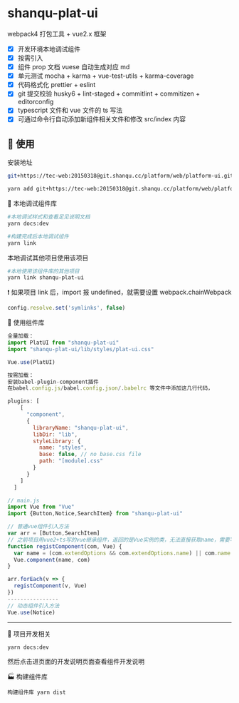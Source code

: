 # shanqu-plat-ui

webpack4 打包工具 + vue2.x 框架

- [x] 开发环境本地调试组件
- [x] 按需引入
- [x] 组件 prop 文档 vuese 自动生成对应 md
- [x] 单元测试 mocha + karma + vue-test-utils + karma-coverage
- [x] 代码格式化 prettier + eslint
- [x] git 提交校验 husky6 + lint-staged + commitlint + commitizen + editorconfig
- [x] typescript 文件和 vue 文件的 ts 写法
- [x] 可通过命令行自动添加新组件相关文件和修改 src/index 内容

## :beers: 使用

安装地址

```sh
git+https://tec-web:20150318@git.shanqu.cc/platform/web/platform-ui.git#v0.1.0

yarn add git+https://tec-web:20150318@git.shanqu.cc/platform/web/platform-ui.git#v0.1.0
```

:running: 本地调试组件库

```sh
#本地调试样式和查看足见说明文档
yarn docs:dev

#构建完成后本地调试组件
yarn link
```

本地调试其他项目使用该项目

```sh
#本地使用该组件库的其他项目
yarn link shanqu-plat-ui
```

:heavy_exclamation_mark: 如果项目 link 后，import 报 undefined，就需要设置 webpack.chainWebpack

```js
config.resolve.set('symlinks', false)
```

:rocket: 使用组件库

```js
全量加载：
import PlatUI from "shanqu-plat-ui"
import "shanqu-plat-ui/lib/styles/plat-ui.css"

Vue.use(PlatUI)

按需加载：
安装babel-plugin-component插件
在babel.config.js/babel.config.json/.babelrc 等文件中添加这几行代码，

plugins: [
    [
      "component",
      {
        libraryName: "shanqu-plat-ui",
        libDir: "lib",
        styleLibrary: {
          name: "styles",
          base: false, // no base.css file
          path: "[module].css"
        }
      }
    ]
  ]

// main.js
import Vue from "Vue"
import {Button,Notice,SearchItem} from "shanqu-plat-ui"

// 普通vue组件引入方法
var arr = [Button,SearchItem]
// 之前项目用vue2+ts写的vue继承组件，返回的是Vue实例的类，无法直接获取name，需要写这个方法判断是继承的类或者是对象，并且由于按需加载的模块babel插件解析的问题，自定义的函数貌似无法直接调用这个引入的接口需要新的变量存储
function registComponent(com, Vue) {
  var name = (com.extendOptions && com.extendOptions.name) || com.name
  Vue.component(name, com)
}

arr.forEach(v => {
  registComponent(v, Vue)
})
----------------
// 动态组件引入方法
Vue.use(Notice)
```

---

:hammer: 项目开发相关

```sh
yarn docs:dev
```

然后点击进页面的开发说明页面查看组件开发说明

:factory:​ 构建组件库

```js
构建组件库 yarn dist
```
